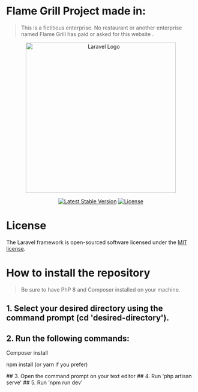 # Flame Grill Project made in:
> This is a fictitious enterprise. No restaurant or another enterprise named Flame Grill has paid or asked for this website .

<p align="center"><a href="https://laravel.com" target="_blank"><img src="https://raw.githubusercontent.com/laravel/art/master/logo-lockup/5%20SVG/2%20CMYK/1%20Full%20Color/laravel-logolockup-cmyk-red.svg" width="400" alt="Laravel Logo"></a></p>

<p align="center">
<a href="https://packagist.org/packages/laravel/framework"><img src="https://img.shields.io/packagist/v/laravel/framework" alt="Latest Stable Version"></a>
<a href="https://packagist.org/packages/laravel/framework"><img src="https://img.shields.io/packagist/l/laravel/framework" alt="License"></a>
</p>

# License

The Laravel framework is open-sourced software licensed under the [MIT license](https://opensource.org/licenses/MIT).



# How to install the repository
> Be sure to have PhP 8 and Composer installed on your machine.

## 1. Select your desired directory using the command prompt (cd 'desired-directory').
## 2. Run the following commands:
   <p>Composer install</p>
   <p>npm install (or yarn if you prefer)</p>
## 3. Open the command prompt on your text editor
## 4. Run 'php artisan serve'
## 5. Run 'npm run dev'
